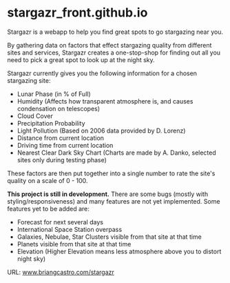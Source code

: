 # stargazr_front.github.io

Stargazr is a webapp to help you find great spots to go stargazing near you.

By gathering data on factors that effect stargazing quality from different sites and services, Stargazr creates a one-stop-shop for finding out all you need to pick a great spot to look up at the night sky.

Stargazr currently gives you the following information for a chosen stargazing site:
- Lunar Phase (in % of Full)
- Humidity (Affects how transparent atmosphere is, and causes condensation on telescopes)
- Cloud Cover
- Precipitation Probability
- Light Pollution (Based on 2006 data provided by D. Lorenz)
- Distance from current location
- Driving time from current location
- Nearest Clear Dark Sky Chart (Charts are made by A. Danko, selected sites only during testing phase)

These factors are then put together into a single number to rate the site's quality on a scale of 0 - 100.

**This project is still in development.** There are some bugs (mostly with styling/responsiveness) and many features are not yet implemented. Some features yet to be added are:
- Forecast for next several days
- International Space Station overpass
- Galaxies, Nebulae, Star Clusters visible from that site at that time
- Planets visible from that site at that time  
- Elevation (Higher Elevation means less atmosphere above you to distort night sky)

URL: www.briangcastro.com/stargazr
